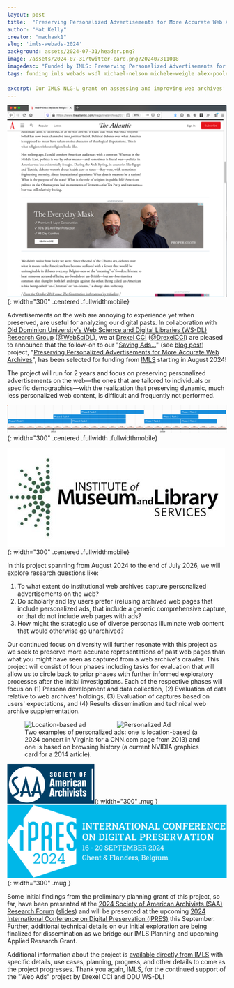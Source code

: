 ```yaml
---
layout: post
title:  "Preserving Personalized Advertisements for More Accurate Web Archives"
author: "Mat Kelly"
creator: "machawk1"
slug: 'imls-webads-2024'
background: assets/2024-07-31/header.png?
image: /assets/2024-07-31/twitter-card.png?202407311018
imagedesc: "Funded by IMLS: Preserving Personalized Advertisements for More Accurate Web Archives"
tags: funding imls webads wsdl michael-nelson michele-weigle alex-poole personalization saa ipres

excerpt: Our IMLS NLG-L grant on assessing and improving web archives' holdings of online advertisements has been selected for funding!
---
```


![COVID Web Ad >](/assets/2024-07-31/mask-ad-not-covid-article.png){: width="300" .centered   .fullwidthmobile}

Advertisements on the web are annoying to experience yet when preserved, are useful for analyzing our digital pasts. In collaboration with <a href="https://oduwsdl.github.io/">Old Dominion University's Web Science and Digital Libraries (WS-DL) Research Group</a> (<a href="https://x.com/webscidl">@WebSciDL</a>), we at <a href="https://drexel.edu/cci/">Drexel CCI</a> (<a href="https://x.com/DrexelCCI">@DrexelCCI</a>) are pleased to announce that the follow-on to our "<a href="https://www.imls.gov/grants/awarded/lg-252362-ols-22">Saving Ads...</a>" (see <a href="/imls-webads">blog post</a>) project, "<a href="https://www.imls.gov/grants/awarded/lg-256695-ols-24">Preserving Personalized Advertisements for More Accurate Web Archives</a>", has been selected for funding from <a href="https://www.imls.gov/">IMLS</a> starting in August 2024!

The project will run for 2 years and focus on preserving personalized advertisements on the web&mdash;the ones that are tailored to individuals or specific demographics&mdash;with the realization that preserving dynamic, much less personalized web content, is difficult and frequently not performed.

![Schedule of Completion >](/assets/2024-07-31/scheduleOfCompletion.png){: width="300" .centered .fullwidth   .fullwidthmobile}

![IMLS Logo >](/assets/logos/imls-logo.png){: width="300" .centered   .fullwidthmobile}

In this project spanning from August 2024 to the end of July 2026, we will explore research questions like:

<ol>
<li>To what extent do institutional web archives capture personalized advertisements on the web?</li>
<li>Do scholarly and lay users prefer (re)using archived web pages that include personalized ads, that include a generic comprehensive capture, or that do not include web pages with ads?</li>
<li>How might the strategic use of diverse personas illuminate web content that would otherwise go unarchived?</li>
</ol>

Our continued focus on diversity will further resonate with this project as we seek to preserve more accurate representations of past web pages than what you might have seen as captured from a web archive's crawler. This project will consist of four phases including tasks for evaluation that will allow us to circle back to prior phases with further informed exploratory processes after the initial investigations. Each of the respective phases will focus on (1) Persona development and data collection, (2) Evaluation of data relative to web archives' holdings, (3) Evaluation of captures based on users' expectations, and (4) Results dissemination and technical web archive supplementation.

<figure>
  <img src="{{site.url}}/assets/2024-07-31/location_based_ad_1_during_crawl_time.png" alt="Location-based ad" style="width: 50%; float: left;" />
  <img src="{{site.url}}/assets/2024-07-31/personalized_ad_GPU_AI.png" alt="Personalized Ad" style="width: 50%;"  />
  <figcaption>Two examples of personalized ads: one is location-based (a 2024 concert in Virginia for a CNN.com page from 2013) and one is based on browsing history (a current NVIDIA graphics card for a 2014 article).</figcaption>
</figure>

![SAA Logo >](/assets/logos/saa-logo.png){: width="300" .mug }
![iPRES 2024 Logo >](/assets/logos/ipres2024-logo.png){: width="300" .mug }

Some initial findings from the preliminary planning grant of this project, so far, have been presented at the <a href="https://www2.archivists.org/am2024/research-forum-2024">2024 Society of American Archivists (SAA) Research Forum</a> (<a href="https://matkelly.com/SAA2024">slides</a>) and will be presented at the upcoming <a href="https://ipres2024.pubpub.org/">2024 International Conference on Digital Preservation (iPRES)</a> this September. Further, additional technical details on our initial exploration are being finalized for dissemination as we bridge our IMLS Planning and upcoming Applied Research Grant.
<!--
![Drexel CCI Logo <](/assets/logos/drexel-cci.png){: width="10" .logo .logosmol}
![ODU WS-DL Logo >](/assets/logos/odu-wsdl.png){: width="100" .logo .logosmol}
-->

Additional information about the project is <a href="https://www.imls.gov/grants/awarded/lg-256695-ols-24">available directly from IMLS</a> with specific details, use cases, planning, progress, and other details to come as the project progresses. Thank you again, IMLS, for the continued support of the "Web Ads" project by Drexel CCI and ODU WS-DL!

<!--
This project will be coordinated by investigators at Drexel <a href="https://matkelly.com">Mat Kelly</a> (<a href="https://x.com/machawk1">@machawk1</a> and <a href="https://drexel.edu/cci/about/directory/P/Poole-Alex/">Alex H. Poole</a>) and ODU (<a href="https://www.cs.odu.edu/~mln">Michael L. Nelson</a> (<a href="https://x.com/phonedude_mln">@phonedude_mln</a>) and <a href="https://weiglemc.github.io/">Michele C. Weigle</a> (<a href="https://digipres.club/@weiglemc">@weiglemc@digipres.club</a>).-->
